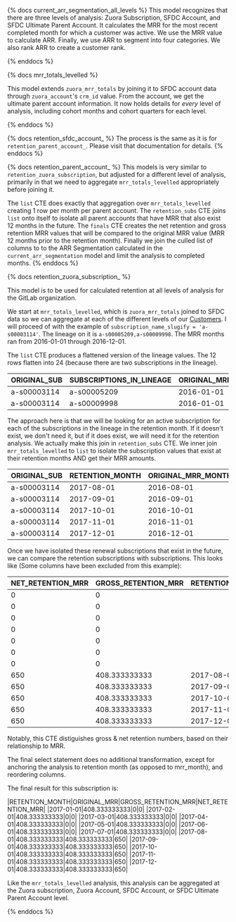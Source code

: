 {% docs current_arr_segmentation_all_levels %}
This model recognizes that there are three levels of analysis: Zuora Subscription, SFDC Account, and SFDC Ultimate Parent Account. It calculates the MRR for the most recent completed month for which a customer was active. We use the MRR value to calculate ARR. Finally, we use ARR to segment into four categories. We also rank ARR to create a customer rank. 

{% enddocs %}

{% docs mrr_totals_levelled %}

This model extends `zuora_mrr_totals` by joining it to SFDC account data through `zuora_account`'s `crm_id` value.  From the account, we get the ultimate parent account information. It now holds details for _every_ level of analysis, including cohort months and cohort quarters for each level. 

{% enddocs %}

{% docs retention_sfdc_account_ %}
The process is the same as it is for `retention_parent_account_`. Please visit that documentation for details.
{% enddocs %}

{% docs retention_parent_account_ %}
This models is very similar to `retention_zuora_subscription`, but adjusted for a different level of analysis, primarily in that we need to aggregate `mrr_totals_levelled` appropriately before joining it.

The `list` CTE does exactly that aggregation over `mrr_totals_levelled` creating 1 row per month per parent account. The `retention_subs` CTE joins `list` onto itself to isolate all parent accounts that have MRR that also exist 12 months in the future. The `finals` CTE creates the net retention and gross retention MRR values that will be compared to the original MRR value (MRR 12 months prior to the retention month). Finally we join the culled list of columns to to the ARR Segmentation calculated in the `current_arr_segmentation` model and limit the analysis to completed months. 
{% enddocs %}

{% docs retention_zuora_subscription_ %}

This model is to be used for calculated retention at all levels of analysis for the GitLab organization. 

We start at `mrr_totals_levelled`, which is `zuora_mrr_totals` joined to SFDC data so we can aggregate at each of the different levels of our [Customers](https://about.gitlab.com/handbook/finance/operating-metrics/#customers). I will proceed of with the example of `subscription_name_slugify = 'a-s00003114'`. The lineage on it is `a-s00005209,a-s00009998`. The MRR months ran from  2016-01-01 through 2016-12-01.

The `list` CTE produces a flattened version of the lineage values. The 12 rows flatten into 24 (because there are two subscriptions in the lineage).

|ORIGINAL_SUB|SUBSCRIPTIONS_IN_LINEAGE|ORIGINAL_MRR_MONTH|RETENTION_MONTH|
|------|------|------|------|
|a-s00003114|a-s00005209|2016-01-01|2017-01-01|
|a-s00003114|a-s00009998|2016-01-01|2017-01-01|

The approach here is that we will be looking for an active subscription for each of the subscriptions in the lineage in the retention month. If it doesn't exist, we don't need it, but if it does exist, we will need it for the retention analysis. We actually make this join in `retention_subs` CTE. We inner join `mrr_totals_levelled` to `list` to isolate the subscription values that exist at their retention months AND get their MRR amounts. 

|ORIGINAL_SUB|RETENTION_MONTH|ORIGINAL_MRR_MONTH|RETENTION_MRR|
|------|------|------|------|
|a-s00003114|2017-08-01|2016-08-01|650|
|a-s00003114|2017-09-01|2016-09-01|650|
|a-s00003114|2017-10-01|2016-10-01|650|
|a-s00003114|2017-11-01|2016-11-01|650|
|a-s00003114|2017-12-01|2016-12-01|650|

Once we have isolated these renewal subscriptions that exist in the future, we can compare the retention subscriptions with subscriptions. This looks like (Some columns have been excluded from this example): 

|NET_RETENTION_MRR|GROSS_RETENTION_MRR|RETENTION_MONTH|MRR_MONTH|
|------|------|------|------|
|0|0||2016-01-01|408.333333333|
|0|0||2016-02-01|408.333333333|
|0|0||2016-03-01|408.333333333|
|0|0||2016-04-01|408.333333333|
|0|0||2016-05-01|408.333333333|
|0|0||2016-06-01|408.333333333|
|0|0||2016-07-01|408.333333333|
|650|408.333333333|2017-08-01|2016-08-01|408.333333333|
|650|408.333333333|2017-09-01|2016-09-01|408.333333333|
|650|408.333333333|2017-10-01|2016-10-01|408.333333333|
|650|408.333333333|2017-11-01|2016-11-01|408.333333333|
|650|408.333333333|2017-12-01|2016-12-01|408.333333333|


Notably, this CTE distiguishes gross & net retention numbers, based on their relationship to MRR. 

The final select statement does no additional transformation, except for anchoring the analysis to retention month (as opposed to mrr_month), and reordering columns. 

The final result for this subscription is:

|RETENTION_MONTH|ORIGINAL_MRR|GROSS_RETENTION_MRR|NET_RETENTION_MRR|
|2017-01-01|408.333333333|0|0|
|2017-02-01|408.333333333|0|0|
|2017-03-01|408.333333333|0|0|
|2017-04-01|408.333333333|0|0|
|2017-05-01|408.333333333|0|0|
|2017-06-01|408.333333333|0|0|
|2017-07-01|408.333333333|0|0|
|2017-08-01|408.333333333|408.333333333|650|
|2017-09-01|408.333333333|408.333333333|650|
|2017-10-01|408.333333333|408.333333333|650|
|2017-11-01|408.333333333|408.333333333|650|
|2017-12-01|408.333333333|408.333333333|650|

Like the `mrr_totals_levelled` analysis, this analysis can be aggregated at the Zuora subscription, Zuora Account, SFDC Account, or SFDC Ultimate Parent Account level. 

{% enddocs %}
